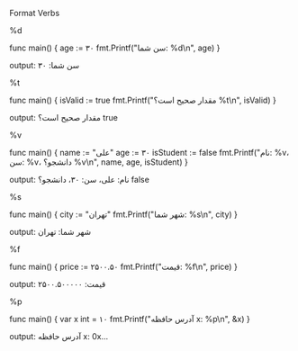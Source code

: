 Format Verbs

%d

func main() {
    age := ۳۰
    fmt.Printf("سن شما: %d\n", age)
}
 
output:
سن شما: ۳۰

%t

func main() {
    isValid := true
    fmt.Printf("مقدار صحیح است؟ %t\n", isValid)
}

output:
مقدار صحیح است؟ true

%v

func main() {
    name := "علی"
    age := ۳۰
    isStudent := false
    fmt.Printf("نام: %v، سن: %v، دانشجو؟ %v\n", name, age, isStudent)
}

output:
نام: علی، سن: ۳۰، دانشجو؟ false

%s

func main() {
    city := "تهران"
    fmt.Printf("شهر شما: %s\n", city)
}

output:
شهر شما: تهران

%f

func main() {
    price := ۲۵۰۰.۵۰
    fmt.Printf("قیمت: %f\n", price)
}

output:
قیمت: ۲۵۰۰.۵۰۰۰۰۰

%p

func main() {
    var x int = ۱۰
    fmt.Printf("آدرس حافظه x: %p\n", &x)
}

output:
آدرس حافظه x: 0x...

